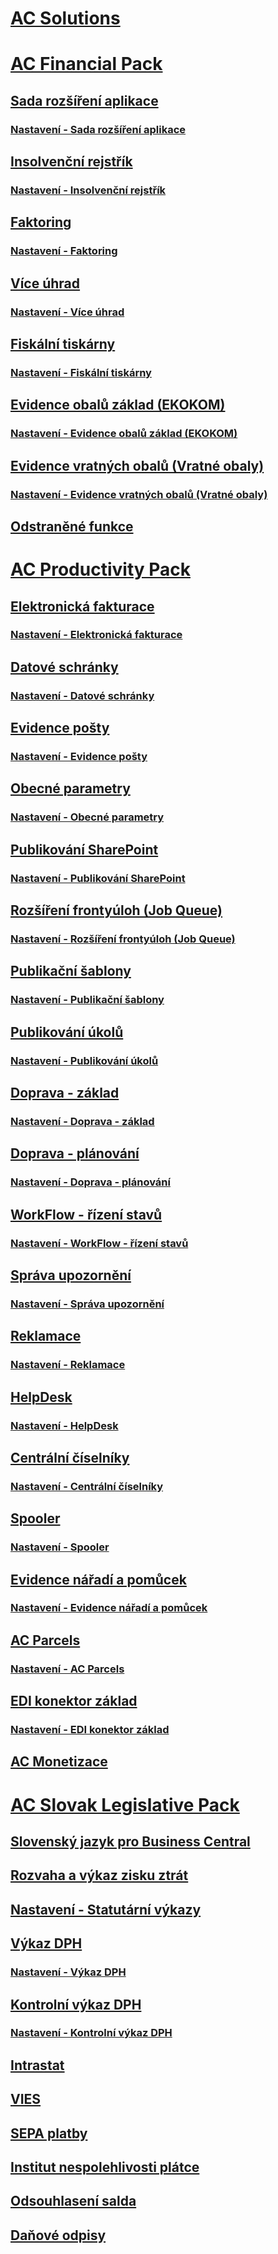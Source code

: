 # [AC Solutions](../ac-solutions/ac-solutions.md)
# [AC Financial Pack](ac-finance-pack.md)
## [Sada rozšíření aplikace](ac-controling-basic.md)
### [Nastavení - Sada rozšíření aplikace](ac-controling-basic-setup.md)
## [Insolvenční rejstřík](ac-insolvence-register.md)
### [Nastavení - Insolvenční rejstřík](ac-insolvence-register-setup.md)
## [Faktoring](ac-factoring.md)
### [Nastavení - Faktoring](ac-factoring-setup.md)
## [Více úhrad](ac-multiple-payment-methods.md)
### [Nastavení - Více úhrad](ac-multiple-payment-methods-setup.md)
## [Fiskální tiskárny](ac-fiscal-printers.md)
### [Nastavení - Fiskální tiskárny](ac-fiscal-printers-setup.md)
## [Evidence obalů základ (EKOKOM)](ac-pack-tracking-basic.md)
### [Nastavení - Evidence obalů základ (EKOKOM)](ac-pack-tracking-basic-setup.md)
## [Evidence vratných obalů (Vratné obaly)](ac-pack-tracking-return-packing.md)
### [Nastavení - Evidence vratných obalů (Vratné obaly)](ac-pack-tracking-return-packing-setup.md)
## [Odstraněné funkce](ac-fp-deprecated-features.md)
# [AC Productivity Pack](../AC-productivitypack/ac-productivity-pack.md)
## [Elektronická fakturace](../AC-productivitypack/ac-elektronic-dokuments.md)
### [Nastavení - Elektronická fakturace](../AC-productivitypack/ac-elektronic-dokuments-setup.md)
## [Datové schránky](../AC-productivitypack/ac-data-boxes.md)
### [Nastavení - Datové schránky](../AC-productivitypack/ac-data-boxes-setup.md)
## [Evidence pošty](../AC-productivitypack/ac-incoming-mail.md)
### [Nastavení - Evidence pošty](../AC-productivitypack/ac-incoming-mail-setup.md)
## [Obecné parametry](../AC-productivitypack/ac-general-parameters.md)
### [Nastavení - Obecné parametry](../AC-productivitypack/ac-general-parameters-setup.md)
## [Publikování SharePoint](../AC-productivitypack/ac-sharepoint-publisher.md)
### [Nastavení - Publikování SharePoint](../AC-productivitypack/ac-sharepoint-publisher-setup.md)
## [Rozšíření frontyúloh (Job Queue)](../AC-productivitypack/ac-job-queue-extension.md)
### [Nastavení - Rozšíření frontyúloh (Job Queue)](../AC-productivitypack/ac-job-queue-extension-setup.md)
## [Publikační šablony](../AC-productivitypack/ac-publication-template.md)
### [Nastavení - Publikační šablony](../AC-productivitypack/ac-publication-template-setup.md)
## [Publikování úkolů](../AC-productivitypack/ac-publication-tasks.md)
### [Nastavení - Publikování úkolů](../AC-productivitypack/ac-publication-tasks-setup.md)
## [Doprava - základ](../AC-productivitypack/ac-transport-basic.md)
### [Nastavení - Doprava - základ](../AC-productivitypack/ac-transport-basic-setup.md)
## [Doprava - plánování](../AC-productivitypack/ac-transport-planning.md)
### [Nastavení - Doprava - plánování](../AC-productivitypack/ac-transport-planning-setup.md)
## [WorkFlow - řízení stavů](../AC-productivitypack/ac-workflow-status-management.md)
### [Nastavení - WorkFlow - řízení stavů](../AC-productivitypack/ac-workflow-status-management-setup.md)
## [Správa upozornění](../AC-productivitypack/ac-notifications.md)
### [Nastavení - Správa upozornění](../AC-productivitypack/ac-notifications-setup.md)
## [Reklamace](../AC-productivitypack/ac-complaints-management.md)
### [Nastavení - Reklamace](../AC-productivitypack/ac-complaints-management-setup.md)
## [HelpDesk](../AC-productivitypack/ac-helpdesk.md)
### [Nastavení - HelpDesk](../AC-productivitypack/ac-helpdesk-setup.md)
## [Centrální číselníky](../AC-productivitypack/ac-centraldatabase.md)
### [Nastavení - Centrální číselníky](../AC-productivitypack/ac-centraldatabase-setup.md)
## [Spooler](../AC-productivitypack/ac-spooler.md)
### [Nastavení - Spooler](../AC-productivitypack/ac-spooler-setup.md)
## [Evidence nářadí a pomůcek](../AC-productivitypack/ac-production-tools.md)
### [Nastavení - Evidence nářadí a pomůcek](../AC-productivitypack/ac-production-tools-setup.md)
## [AC Parcels](../AC-productivitypack/ac-parcels.md)
### [Nastavení - AC Parcels](../AC-productivitypack/ac-parcels-setup.md)
## [EDI konektor základ](../AC-productivitypack/ac-edi-connector-basic.md)
### [Nastavení - EDI konektor základ](../AC-productivitypack/ac-edi-connector-basic-setup.md)
## [AC Monetizace](../Ac-productivitypack/ac-monetization.md)
# [AC Slovak Legislative Pack](../AC-SK/ac-sk-legislative-pack.md)
## [Slovenský jazyk pro Business Central](../AC-SK/ac-sk-language.md)
## [Rozvaha a výkaz zisku ztrát](../AC-SK/ac-sk-balance-sheet-income-statement.md)
## [Nastavení - Statutární výkazy](../AC-SK/ac-sk-balance-sheet-income-statement-setup.md)
## [Výkaz DPH](../AC-SK/ac-sk-vat-statement-export.md)
### [Nastavení - Výkaz DPH](../AC-SK/ac-sk-vat-statement-setup.md)
## [Kontrolní výkaz DPH](../AC-SK/ac-sk-vat-check-report-export.md)
### [Nastavení - Kontrolní výkaz DPH](../AC-SK/ac-sk-vat-check-report-setup.md)
## [Intrastat](../AC-SK/ac-sk-intrastat.md)
## [VIES](../AC-SK/ac-sk-vies.md)
## [SEPA platby](../AC-SK/ac-sk-sepa.md)
## [Institut nespolehlivosti plátce](../AC-SK/ac-sk-unreability-payer.md)
## [Odsouhlasení salda](../AC-SK/ac-sk-balance-reconciliation.md)
## [Daňové odpisy](../AC-SK/ac-sk-tax-depreciation.md)